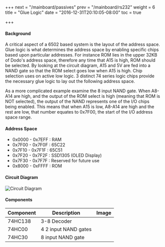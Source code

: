 +++
next = "/mainboard/passives"
prev = "/mainboard/rs232"
weight = 6
title = "Glue Logic"
date = "2016-12-31T20:10:05-08:00"
toc = true

+++

#### Background

A critical aspect of a 6502 based system is the layout of the address space. Glue logic is what determines the address space by enabling specific chips based upon particular addresses. For instance ROM lies in the upper 32KB of Dodo's address space, therefore any time that A15 is high, ROM should be selected. By looking at the circuit diagram, A15 and 5V are fed into a NAND gate so that the ROM select goes low when A15 is high. Chip selection uses on active low logic. 3 distinct 74 series logic chips provide the necessary glue logic to lay out the following address space.

As a more complicated example examine the 8 input NAND gate. When A8-A14 are high, and the output of the ROM select is high (meaning that ROM is NOT selected), the output of the NAND represents one of the I/O chips being enabled. This means that when A15 is low, A8-A14 are high and the rest are low, that number equates to 0x7F00, the start of the I/O address space range.

#### Address Space

- 0x0000 - 0x7EFF : RAM
- 0x7F00 - 0x7F0F : 65C22
- 0x7F10 - 0x7F1F : 65C51
- 0x7F20 - 0x7F2F : SSD1305 (OLED Display)
- 0x7F30 - 0x7F7F : Reserved for future use
- 0x8000 - 0xFFFF : ROM

#### Circuit Diagram

![Circuit Diagram](/glue_logic.png?width=50%)

#### Components

| Component                | Description                                   | Image                    |
| ------------------------ | --------------------------------------------- | ------------------------ |
| 74HC138                  | 3-8 Decoder                                   |
| 74HC00				   | 4 2 input NAND gates                          |
| 74HC30                   | 8 input NAND gate                             |


